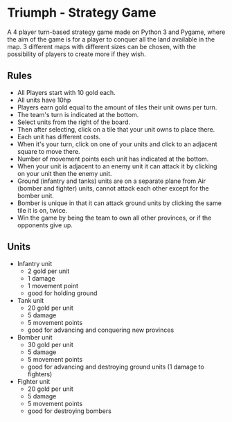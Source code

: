 # Triumph - Strategy Game
A 4 player turn-based strategy game made on Python 3 and Pygame, where the aim of the game is for a player to conquer all the land available in the map. 3 different maps with different sizes can be chosen, with the possibility of players to create more if they wish.

## Rules
- All Players start with 10 gold each.
- All units have 10hp
- Players earn gold equal to the amount of tiles their unit owns per turn.
- The team's turn is indicated at the bottom.
- Select units from the right of the board.
- Then after selecting, click on a tile that your unit owns to place there.
- Each unit has different costs.
- When it's your turn, click on one of your units and click to an adjacent square to move there.
- Number of movement points each unit has indicated at the bottom.
- When your unit is adjacent to an enemy unit it can attack it by clicking on your unit then the enemy unit.
- Ground (infantry and tanks) units are on a separate plane from Air (bomber and fighter) units, cannot attack each other except for the bomber unit.
- Bomber is unique in that it can attack ground units by clicking the same tile it is on, twice.
- Win the game by being the team to own all other provinces, or if the opponents give up.

## Units
- Infantry unit   
  - 2 gold per unit   
   - 1 damage  
   - 1 movement point 
   - good for holding ground
- Tank unit       
  - 20 gold per unit  
  - 5 damage  
  - 5 movement points 
  - good for advancing and conquering new provinces
- Bomber unit     
  - 30 gold per unit  
  - 5 damage  
  - 5 movement points 
  - good for advancing and destroying ground units (1 damage to fighters)
- Fighter unit    
  - 20 gold per unit  
  - 5 damage  
  - 5 movement points 
  - good for destroying bombers

